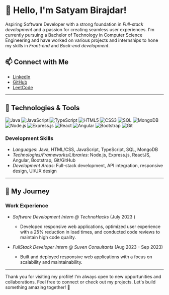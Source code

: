 # 👋 Hello, I'm Satyam Birajdar!




Aspiring Software Developer with a strong foundation in *Full-stack development* and a passion for creating seamless user experiences. I'm currently pursuing a Bachelor of Technology in Computer Science Engineering and have worked on various projects and internships to hone my skills in *Front-end* and *Back-end development*.

## 📫 Connect with Me
- [LinkedIn](https://www.linkedin.com/in/satyam-birajdar-86a87b281)
- [GitHub](https://github.com/Sattyabirajdar)
- [LeetCode](https://leetcode.com/u/satyambirajdar/)

---

## 🔧 Technologies & Tools
![Java](https://img.shields.io/badge/Java-007396?logo=java&logoColor=white&style=for-the-badge)
![JavaScript](https://img.shields.io/badge/JavaScript-F7DF1E?logo=javascript&logoColor=white&style=for-the-badge)
![TypeScript](https://img.shields.io/badge/TypeScript-007ACC?logo=typescript&logoColor=white&style=for-the-badge)
![HTML5](https://img.shields.io/badge/HTML5-E34F26?logo=html5&logoColor=white&style=for-the-badge)
![CSS3](https://img.shields.io/badge/CSS3-1572B6?logo=css3&logoColor=white&style=for-the-badge)
![SQL](https://img.shields.io/badge/SQL-4479A1?logo=postgresql&logoColor=white&style=for-the-badge)
![MongoDB](https://img.shields.io/badge/MongoDB-47A248?logo=mongodb&logoColor=white&style=for-the-badge)
![Node.js](https://img.shields.io/badge/Node.js-339933?logo=nodedotjs&logoColor=white&style=for-the-badge)
![Express.js](https://img.shields.io/badge/Express.js-000000?logo=express&logoColor=white&style=for-the-badge)
![React](https://img.shields.io/badge/React-61DAFB?logo=react&logoColor=white&style=for-the-badge)
![Angular](https://img.shields.io/badge/Angular-DD0031?logo=angular&logoColor=white&style=for-the-badge)
![Bootstrap](https://img.shields.io/badge/Bootstrap-7952B3?logo=bootstrap&logoColor=white&style=for-the-badge)
![Git](https://img.shields.io/badge/Git-F05032?logo=git&logoColor=white&style=for-the-badge)

### Development Skills
- *Languages*: Java, HTML/CSS, JavaScript, TypeScript, SQL, MongoDB
- *Technologies/Frameworks/Libraries*: Node.js, Express.js, ReactJS, Angular, Bootstrap, Git/GitHub
- *Development Areas*: Full-stack development, API integration, responsive design, UI/UX design

---

## 🌱 My Journey

### Work Experience
- *Software Development Intern @ TechnoHacks* (July 2023 )  
  - Developed responsive web applications, optimized user experience with a 25% reduction in load times, and conducted code reviews to maintain high code quality.
    
- *FullStack Developer Intern @ Suven Consultants* (Aug 2023 - Sep 2023)  
  - Built and deployed responsive web applications with a focus on scalability and maintainability.

---



Thank you for visiting my profile! I'm always open to new opportunities and collaborations. Feel free to connect or check out my projects. Let's build something amazing together! 🚀

